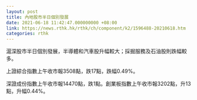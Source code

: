 ```yaml
---
layout: post
title: 內地股市半日個別發展
date: 2021-06-18 11:42:47.000000000 +08:00
link: https://news.rthk.hk/rthk/ch/component/k2/1596488-20210618.htm
categories: rthk
---
```


滬深股市半日個別發展，半導體和汽車股升幅較大；採掘服務及石油股則跌幅較多。

上證綜合指數上午收市報3508點，跌17點，跌幅0.49%。

深證成份指數上午收市報14470點，跌1點。創業板指數上午收市報3202點，升13點，升幅0.44%。
